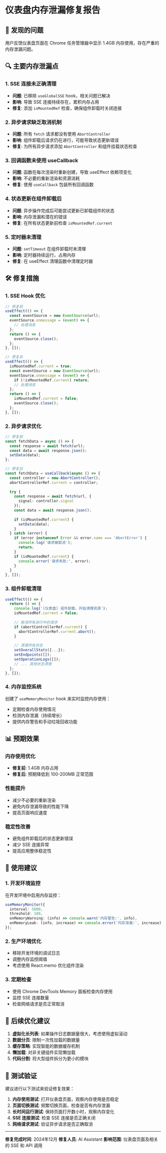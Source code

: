 # 仪表盘内存泄漏修复报告

## 🚨 发现的问题

用户反馈仪表盘页面在 Chrome 任务管理器中显示 1.4GB 内存使用，存在严重的内存泄漏问题。

## 🔍 主要内存泄漏点

### 1. **SSE 连接未正确清理**
- **问题**: 已移除 `useGlobalSSE` hook，相关问题已解决
- **影响**: 导致 SSE 连接持续存在，累积内存占用
- **修复**: 添加 `isMountedRef` 检查，确保组件卸载时关闭连接

### 2. **异步请求缺乏取消机制**
- **问题**: 所有 `fetch` 请求都没有使用 `AbortController`
- **影响**: 组件卸载后请求仍在进行，可能导致状态更新错误
- **修复**: 为所有异步请求添加 `AbortController` 和组件挂载状态检查

### 3. **回调函数未使用 useCallback**
- **问题**: 函数在每次渲染时重新创建，导致 useEffect 依赖项变化
- **影响**: 不必要的重新渲染和资源消耗
- **修复**: 使用 `useCallback` 包装所有回调函数

### 4. **状态更新在组件卸载后**
- **问题**: 异步操作完成后可能尝试更新已卸载组件的状态
- **影响**: 内存泄漏和潜在的错误
- **修复**: 在所有状态更新前检查 `isMountedRef.current`

### 5. **定时器未清理**
- **问题**: `setTimeout` 在组件卸载时未清理
- **影响**: 定时器持续运行，占用内存
- **修复**: 在 useEffect 清理函数中清理定时器

## 🛠️ 修复措施

### 1. **SSE Hook 优化**
```typescript
// 修复前
useEffect(() => {
  const eventSource = new EventSource(url);
  eventSource.onmessage = (event) => {
    // 处理消息
  };
  return () => {
    eventSource.close();
  };
}, []);

// 修复后
useEffect(() => {
  isMountedRef.current = true;
  const eventSource = new EventSource(url);
  eventSource.onmessage = (event) => {
    if (!isMountedRef.current) return;
    // 处理消息
  };
  return () => {
    isMountedRef.current = false;
    eventSource.close();
  };
}, []);
```

### 2. **异步请求优化**
```typescript
// 修复前
const fetchData = async () => {
  const response = await fetch(url);
  const data = await response.json();
  setData(data);
};

// 修复后
const fetchData = useCallback(async () => {
  const controller = new AbortController();
  abortControllerRef.current = controller;
  
  try {
    const response = await fetch(url, {
      signal: controller.signal
    });
    const data = await response.json();
    
    if (isMountedRef.current) {
      setData(data);
    }
  } catch (error) {
    if (error instanceof Error && error.name === 'AbortError') {
      console.log('请求被取消');
      return;
    }
    if (isMountedRef.current) {
      console.error('请求失败:', error);
    }
  }
}, []);
```

### 3. **组件卸载清理**
```typescript
useEffect(() => {
  return () => {
    console.log('[仪表盘] 组件卸载，开始清理资源');
    isMountedRef.current = false;
    
    // 取消所有进行中的请求
    if (abortControllerRef.current) {
      abortControllerRef.current.abort();
    }
    
    // 清理所有状态
    setOverallStats({...});
    setEndpoints([]);
    setOperationLogs([]);
    // ... 其他状态清理
  };
}, []);
```

### 4. **内存监控系统**
创建了 `useMemoryMonitor` hook 来实时监控内存使用：
- 定期检查内存使用情况
- 检测内存泄漏（持续增长）
- 提供内存警告和手动垃圾回收功能

## 📊 预期效果

### 内存使用优化
- **修复前**: 1.4GB 内存占用
- **修复后**: 预期降低到 100-200MB 正常范围

### 性能提升
- 减少不必要的重新渲染
- 避免内存泄漏导致的性能下降
- 提高页面响应速度

### 稳定性改善
- 避免组件卸载后的状态更新错误
- 减少 SSE 连接异常
- 提高应用整体稳定性

## 🔧 使用建议

### 1. **开发环境监控**
在开发环境中启用内存监控：
```typescript
useMemoryMonitor({
  interval: 5000,
  threshold: 100,
  onMemoryWarning: (info) => console.warn('内存警告:', info),
  onMemoryLeak: (info, increase) => console.error('内存泄漏:', increase)
});
```

### 2. **生产环境优化**
- 移除开发环境的调试日志
- 调整内存监控阈值
- 考虑使用 React.memo 优化组件渲染

### 3. **定期检查**
- 使用 Chrome DevTools Memory 面板检查内存使用
- 监控 SSE 连接数量
- 检查网络请求是否正常取消

## 🚀 后续优化建议

1. **虚拟化长列表**: 如果操作日志数据量很大，考虑使用虚拟滚动
2. **数据分页**: 限制一次性加载的数据量
3. **缓存策略**: 实现智能的数据缓存机制
4. **懒加载**: 对非关键组件实现懒加载
5. **代码分割**: 将大型组件拆分为更小的模块

## 📝 测试验证

建议进行以下测试来验证修复效果：

1. **内存使用测试**: 打开仪表盘页面，观察内存使用是否稳定
2. **页面切换测试**: 频繁切换页面，检查是否有内存泄漏
3. **长时间运行测试**: 保持页面打开数小时，观察内存变化
4. **SSE 连接测试**: 检查 SSE 连接是否正确关闭
5. **网络请求测试**: 验证异步请求是否正确取消

---

**修复完成时间**: 2024年12月
**修复人员**: AI Assistant
**影响范围**: 仪表盘页面及相关的 SSE 和 API 调用
